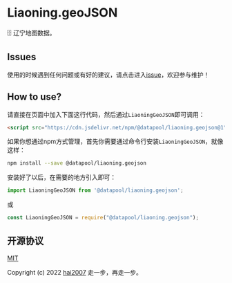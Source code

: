 # Liaoning.geoJSON
🗄️ 辽宁地图数据。

## Issues
使用的时候遇到任何问题或有好的建议，请点击进入[issue](https://github.com/hai2007/datapool/issues)，欢迎参与维护！

## How to use?

请直接在页面中加入下面这行代码，然后通过```LiaoningGeoJSON```即可调用：

```html
<script src="https://cdn.jsdelivr.net/npm/@datapool/liaoning.geojson@1"></script>
```

如果你想通过npm方式管理，首先你需要通过命令行安装``````LiaoningGeoJSON``````，就像这样：

```bash
npm install --save @datapool/liaoning.geojson
```

安装好了以后，在需要的地方引入即可：

```js
import LiaoningGeoJSON from '@datapool/liaoning.geojson';
```

或

```js
const LiaoningGeoJSON = require("@datapool/liaoning.geojson");
```

开源协议
---------------------------------------
[MIT](https://github.com/hai2007/datapool/blob/master/LICENSE)

Copyright (c) 2022 [hai2007](https://hai2007.gitee.io/sweethome/) 走一步，再走一步。
